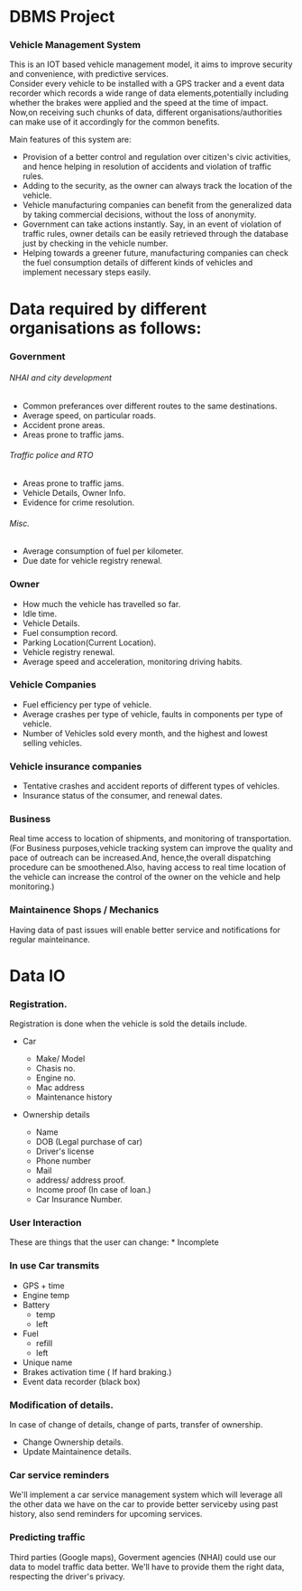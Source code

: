 # DBMS Project
### Vehicle Management System


This is an IOT based vehicle management model, it aims to improve security and convenience, with predictive services.  
Consider every vehicle to be installed with a GPS tracker and a event data recorder which records a wide range of data elements,potentially including whether the brakes were applied and the speed at the time of impact. Now,on receiving such chunks of data, different organisations/authorities can make use of it accordingly for the common benefits. 

Main features of this system are:

* Provision of a better control and regulation over citizen's civic activities, and hence helping in resolution of accidents and violation of traffic rules.
* Adding to the security, as the owner can always track the location of the vehicle.
* Vehicle manufacturing companies can benefit from the generalized data by taking commercial decisions, without the loss of anonymity.
* Government can take actions instantly. Say, in an event of violation of traffic rules, owner details can be easily retrieved through the database just by checking in the vehicle number.
* Helping towards a greener future, manufacturing companies can check the fuel consumption details of different kinds of vehicles and implement necessary steps easily.

# Data required by different organisations as follows:

### Government
###### NHAI and city development
* Common preferances over different routes to the same destinations.
* Average speed, on particular roads.
* Accident prone areas.
* Areas prone to traffic jams.

###### Traffic police and RTO
* Areas prone to traffic jams.
* Vehicle Details, Owner Info.
* Evidence for crime resolution.

###### Misc.
* Average consumption of fuel per kilometer.
* Due date for vehicle registry renewal.


### Owner
* How much the vehicle has travelled so far.
* Idle time.
* Vehicle Details.
* Fuel consumption record.
* Parking Location(Current Location).
* Vehicle registry renewal.
* Average speed and acceleration, monitoring driving habits.


### Vehicle Companies
* Fuel efficiency per type of vehicle.
* Average crashes per type of vehicle, faults in components per type of vehicle.
* Number of Vehicles sold every month, and the highest and lowest selling vehicles.


### Vehicle insurance companies
* Tentative crashes and accident reports of different types of vehicles.
* Insurance status of the consumer, and renewal dates.


### Business
Real time access to location of shipments, and monitoring of transportation.(For Business purposes,vehicle tracking system can improve the quality and pace of outreach can be increased.And, hence,the overall dispatching procedure can be smoothened.Also, having access to real time location of the vehicle can increase the control of the owner on the vehicle and help monitoring.)

### Maintainence Shops / Mechanics
Having data of past issues will enable better service and notifications for regular mainteinance.

# Data IO

### Registration.
Registration is done when the vehicle is sold the details include.

* Car
    * Make/ Model
    * Chasis no.
    * Engine no.
    * Mac address
    * Maintenance history

* Ownership details
    * Name 
    * DOB (Legal purchase of car)
    * Driver's license
    * Phone number
    * Mail
    * address/ address proof.
    * Income proof (In case of loan.)
    * Car Insurance Number.

### User Interaction
These are things that the user can change:
    * Incomplete


### In use Car transmits
* GPS + time
* Engine temp
* Battery
    * temp
    * left
* Fuel
    * refill
    * left
* Unique name
* Brakes activation time ( If hard braking.)
* Event data recorder (black box)

### Modification of details.
In case of change of details, change of parts, transfer of ownership.

* Change Ownership details.
* Update Maintainence details.

### Car service reminders
We'll implement a car service management system which will leverage all the other data we have on the car to provide better serviceby using past history, also send reminders for upcoming services.

### Predicting traffic
Third parties (Google maps), Goverment agencies (NHAI) could use our data to model traffic data better. We'll have to provide them the right data, respecting the driver's privacy.

### 
